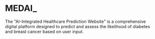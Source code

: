 # MEDAI_
The "AI-Integrated Healthcare Prediction Website" is a comprehensive digital platform designed to predict and assess the likelihood of diabetes and breast cancer based on user input. 
